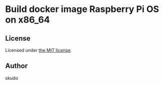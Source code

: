 Build docker image Raspberry Pi OS on x86_64
=====================

## License

Licensed under [the MIT license](./LICENSE).

## Author

skudo

